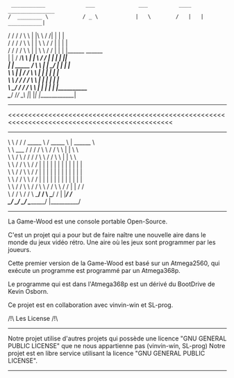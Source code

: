 
     ___________             ___              ___          ____   _______________                                     
    /  ________ \           / _ \            |   \        /   |   |  ___________|                                  
   /  /                    / / \ \           | |\ \      / /| |   |  |                                                   
  /  /                    / /   \ \          | | \ \    / / | |   |  |                                           
 /  /                    / /     \ \         | |  \ \  / /  | |   |  |______          ______                                   
 |  |                   / /_______\ \        | |   \ \/ /   | |   |   ______|        |______|                                                    
 |  |      _____       / __________\ \       | |    \__/    | |   |  |                           
 \  \    |____  |     / /           \ \      | |            | |   |  |                                          
  \  \       / /     / /             \ \     | |            | |   |  |                                    
   \  \_____/ /     / /               \ \    | |            | |   |  |___________                                                                      
    \________/     /_/                 \_\   |_|            |_|   |_____________|                
_______________________________________________________________________________________________ 
<<<<<<<<<<<<<<<<<<<<<<<<<<<<<<<<<<<<<<<<<<<<<<<<<<<<<<<<<<<<<<<<<<<<<<<<<<<<<<<<<<<<<<<<<<<<<<< 
                                                                                                   
  __                               __      _________           _________       ___________        
  \ \                             / /     /  _____  \         /  _____  \      |  ______  \       
   \ \            ___            / /     /  /     \  \       /  /     \  \     |  |     \  \      
    \ \          /   \          / /     /  /       \  \     /  /       \  \    |  |      \  \      
     \ \        / / \ \        / /     |  |         |  |   |  |         |  |   |  |      |  |      
      \ \      / /   \ \      / /      |  |         |  |   |  |         |  |   |  |      |  |     
       \ \    / /     \ \    / /       |  |         |  |   |  |         |  |   |  |      |  |      
        \ \  / /       \ \  / /         \  \       /  /     \  \       /  /    |  |      /  /    
         \ \/ /         \ \/ /           \  \_____/  /       \  \_____/  /     |  |_____/  /         
          \__/           \__/             \_________/         \_________/      |__________/   
_______________________________________________________________________________________________	  
>>>>>>>>>>>>>>>>>>>>>>>>>>>>>>>>>>>>>>>>>>>>>>>>>>>>>>>>>>>>>>>>>>>>>>>>>>>>>>>>>>>>>>>>>>>>>>>	  
	
	


La Game-Wood est une console portable Open-Source.

C'est un projet qui a pour but de faire naître une nouvelle
aire dans le monde du jeux vidéo rétro.
Une aire où les jeux sont programmer par les joueurs.

Cette premier version de la Game-Wood est basé sur un Atmega2560,
qui exécute un programme est programmé par un Atmega368p.

Le programme qui est dans l'Atmega368p est un dérivé
du BootDrive de Kevin Osborn.

Ce projet est en collaboration avec vinvin-win et SL-prog.

/!\ Les License /!\
___________________

Notre projet utilise d'autres projets qui possède une licence "GNU GENERAL PUBLIC LICENSE" que ne nous appartienne pas (vinvin-win, SL-prog)
Notre projet est en libre service utilisant la licence "GNU GENERAL PUBLIC LICENSE".

___________________